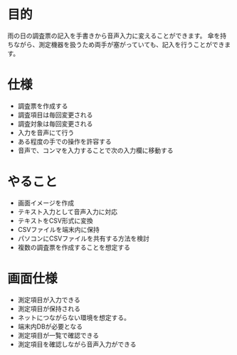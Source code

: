 # 目的
雨の日の調査票の記入を手書きから音声入力に変えることができます。
傘を持ちながら、測定機器を扱うため両手が塞がっていても、記入を行うことができます。

# 仕様
* 調査票を作成する
* 調査項目は毎回変更される
* 調査対象は毎回変更される
* 入力を音声にて行う
* ある程度の手での操作を許容する
* 音声で、コンマを入力することで次の入力欄に移動する

# やること
* 画面イメージを作成
* テキスト入力として音声入力に対応
* テキストをCSV形式に変換
* CSVファイルを端末内に保持
* パソコンにCSVファイルを共有する方法を検討
* 複数の調査票を作成することを想定する

# 画面仕様
* 測定項目が入力できる
* 測定項目が保持される
 * ネットにつながらない環境を想定する。
 * 端末内DBが必要となる
* 測定項目が一覧で確認できる
* 測定項目を確認しながら音声入力ができる


